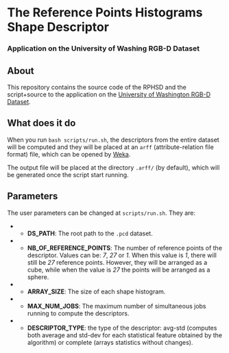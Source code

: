 # The Reference Points Histograms Shape Descriptor
### Application on the University of Washing RGB-D Dataset

## About

This repository contains the source code of the RPHSD and the script+source to the application on the [University of Washington RGB-D Dataset](https://rgbd-dataset.cs.washington.edu/).
	
## What does it do

When you run `bash scripts/run.sh`, the descriptors from the entire dataset will be computed and they will be placed at an `arff` (attribute-relation file format) file, which can be opened by [Weka](http://www.cs.waikato.ac.nz/ml/weka/).

The output file will be placed at the directory `.arff/` (by default), which will be generated once the script start running.

## Parameters

The user parameters can be changed at `scripts/run.sh`. They are:

* - __DS\_PATH__: The root path to the `.pcd` dataset.
* - __NB\_OF\_REFERENCE\_POINTS__: The number of reference points of the descriptor. Values can be: _7_, _27_ or _1_. When this value is _1_, there will still be _27_ reference points. However, they will be arranged as a cube, while when the value is _27_ the points will be arranged as a sphere.
* - __ARRAY\_SIZE__: The size of each shape histogram.
* - __MAX\_NUM\_JOBS__: The maximum number of simultaneous jobs running to compute the descriptors.
* - __DESCRIPTOR\_TYPE__: the type of the descriptor: avg-std (computes both average and std-dev for each statistical feature obtained by the algorithm) or complete (arrays statistics without changes). 

